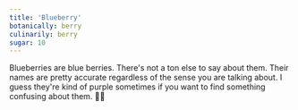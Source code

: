 ```yaml
---
title: 'Blueberry'
botanically: berry
culinarily: berry
sugar: 10
---
```

Blueberries are blue berries. There's not a ton else to say about them. Their names are pretty accurate regardless of the sense you are talking about. I guess they're kind of purple sometimes if you want to find something confusing about them. 🤷‍♂️